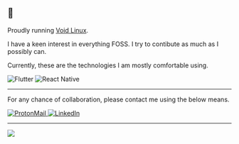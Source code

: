 ## :wave:

Proudly running [Void Linux](https://voidlinux.org). 

I have a keen interest in everything FOSS. I try to contibute as much as I possibly can.

Currently, these are the technologies I am mostly comfortable using.
<div>
<img  alt="Flutter" src="https://img.shields.io/badge/Flutter-027DFD?logo=flutter&logoColor=white&style=for-the-badge"/>
<img  alt="React Native" src="https://img.shields.io/badge/ReactNative-1c2c4c?logo=react&logoColor=white&style=for-the-badge"/>
</div>

---

For any chance of collaboration, please contact me using the below means.
<div>
   <a href="mailto:sabbaghpierre@proton.me">
    <img alt="ProtonMail" src="https://img.shields.io/badge/ProtonMail-8a2bff?logo=protonmail&logoColor=white&style&style=social" />
  </a>
    <a href="https://www.linkedin.com/in/sabbaghpierre/">
    <img alt="LinkedIn" src="https://img.shields.io/badge/LinkedIn-0077B5?logo=LinkedIn&logoColor=white&style&style=social" />
  </a>
 </div>
 
 ---
 
 <div>
 <img src="https://github-readme-stats.vercel.app/api/top-langs/?username=sabbaghpierre&theme=apprentice&hide_border=true&layout=compact" />
<div>
